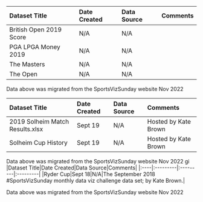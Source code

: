 |Dataset Title|Date Created|Data Source|Comments|
|:----|:---------|:---------|:---------|
|British Open 2019 Score|N/A|N/A||
|PGA LPGA Money 2019|N/A|N/A||
|The Masters|N/A|N/A||
|The Open|N/A|N/A||

Data above was migrated from the SportsVizSunday website Nov 2022

| Dataset Title                   | Date Created |Data Source| Comments             |
|:--------------------------------|:-------------|:---------|:---------------------|
| 2019 Solheim Match Results.xlsx | Sept 19      |N/A| Hosted by Kate Brown |
| Solheim Cup History             | Sept 19      |N/A| Hosted by Kate Brown |

Data above was migrated from the SportsVizSunday website Nov 2022
gi
|Dataset Title|Date Created|Data Source|Comments|
|:----|:---------|:---------|:---------|
|Ryder Cup|Sept 18|N/A|The September 2018 #SportsVizSunday monthly data viz challenge data set; by Kate Brown.|

Data above was migrated from the SportsVizSunday website Nov 2022
